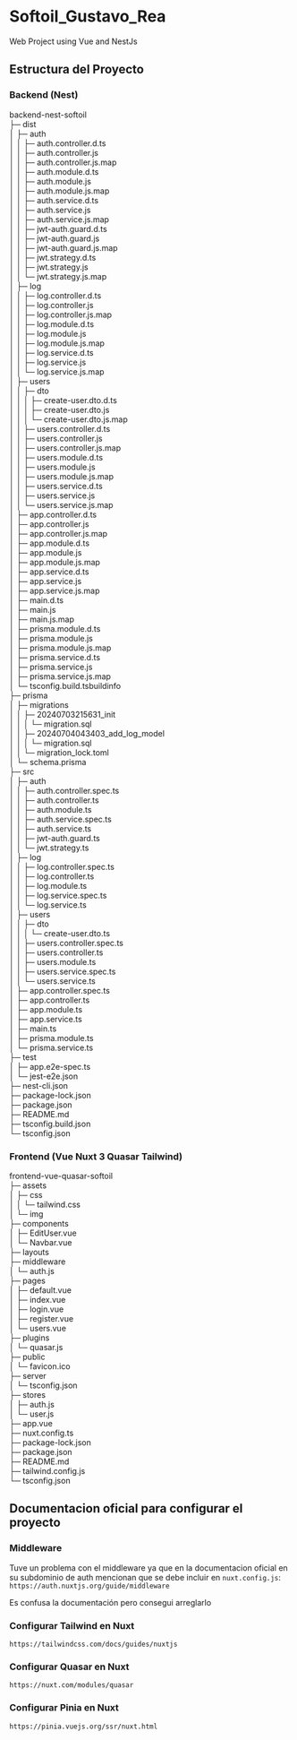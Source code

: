 # Softoil_Gustavo_Rea
Web Project using Vue and NestJs

## Estructura del Proyecto

### Backend (Nest)

backend-nest-softoil                   
├─ dist                                
│  ├─ auth                             
│  │  ├─ auth.controller.d.ts          
│  │  ├─ auth.controller.js            
│  │  ├─ auth.controller.js.map        
│  │  ├─ auth.module.d.ts              
│  │  ├─ auth.module.js                
│  │  ├─ auth.module.js.map            
│  │  ├─ auth.service.d.ts             
│  │  ├─ auth.service.js               
│  │  ├─ auth.service.js.map           
│  │  ├─ jwt-auth.guard.d.ts           
│  │  ├─ jwt-auth.guard.js             
│  │  ├─ jwt-auth.guard.js.map         
│  │  ├─ jwt.strategy.d.ts             
│  │  ├─ jwt.strategy.js               
│  │  └─ jwt.strategy.js.map           
│  ├─ log                              
│  │  ├─ log.controller.d.ts           
│  │  ├─ log.controller.js             
│  │  ├─ log.controller.js.map         
│  │  ├─ log.module.d.ts               
│  │  ├─ log.module.js                 
│  │  ├─ log.module.js.map             
│  │  ├─ log.service.d.ts              
│  │  ├─ log.service.js                
│  │  └─ log.service.js.map            
│  ├─ users                            
│  │  ├─ dto                           
│  │  │  ├─ create-user.dto.d.ts       
│  │  │  ├─ create-user.dto.js         
│  │  │  └─ create-user.dto.js.map     
│  │  ├─ users.controller.d.ts         
│  │  ├─ users.controller.js           
│  │  ├─ users.controller.js.map       
│  │  ├─ users.module.d.ts             
│  │  ├─ users.module.js               
│  │  ├─ users.module.js.map           
│  │  ├─ users.service.d.ts            
│  │  ├─ users.service.js              
│  │  └─ users.service.js.map          
│  ├─ app.controller.d.ts              
│  ├─ app.controller.js                
│  ├─ app.controller.js.map            
│  ├─ app.module.d.ts                  
│  ├─ app.module.js                    
│  ├─ app.module.js.map                
│  ├─ app.service.d.ts                 
│  ├─ app.service.js                   
│  ├─ app.service.js.map               
│  ├─ main.d.ts                        
│  ├─ main.js                          
│  ├─ main.js.map                      
│  ├─ prisma.module.d.ts               
│  ├─ prisma.module.js                 
│  ├─ prisma.module.js.map             
│  ├─ prisma.service.d.ts              
│  ├─ prisma.service.js                
│  ├─ prisma.service.js.map            
│  └─ tsconfig.build.tsbuildinfo       
├─ prisma                              
│  ├─ migrations                       
│  │  ├─ 20240703215631_init           
│  │  │  └─ migration.sql              
│  │  ├─ 20240704043403_add_log_model  
│  │  │  └─ migration.sql              
│  │  └─ migration_lock.toml           
│  └─ schema.prisma                    
├─ src                                 
│  ├─ auth                             
│  │  ├─ auth.controller.spec.ts       
│  │  ├─ auth.controller.ts            
│  │  ├─ auth.module.ts                
│  │  ├─ auth.service.spec.ts          
│  │  ├─ auth.service.ts               
│  │  ├─ jwt-auth.guard.ts             
│  │  └─ jwt.strategy.ts               
│  ├─ log                              
│  │  ├─ log.controller.spec.ts        
│  │  ├─ log.controller.ts             
│  │  ├─ log.module.ts                 
│  │  ├─ log.service.spec.ts           
│  │  └─ log.service.ts                
│  ├─ users                            
│  │  ├─ dto                           
│  │  │  └─ create-user.dto.ts         
│  │  ├─ users.controller.spec.ts      
│  │  ├─ users.controller.ts           
│  │  ├─ users.module.ts               
│  │  ├─ users.service.spec.ts         
│  │  └─ users.service.ts              
│  ├─ app.controller.spec.ts           
│  ├─ app.controller.ts                
│  ├─ app.module.ts                    
│  ├─ app.service.ts                   
│  ├─ main.ts                          
│  ├─ prisma.module.ts                 
│  └─ prisma.service.ts                
├─ test                                
│  ├─ app.e2e-spec.ts                  
│  └─ jest-e2e.json                    
├─ nest-cli.json                       
├─ package-lock.json                   
├─ package.json                        
├─ README.md                           
├─ tsconfig.build.json                 
└─ tsconfig.json                       

### Frontend (Vue Nuxt 3 Quasar Tailwind)

frontend-vue-quasar-softoil  
├─ assets                    
│  ├─ css                    
│  │  └─ tailwind.css        
│  └─ img                    
├─ components                
│  ├─ EditUser.vue           
│  └─ Navbar.vue             
├─ layouts                   
├─ middleware                
│  └─ auth.js                
├─ pages                     
│  ├─ default.vue            
│  ├─ index.vue              
│  ├─ login.vue              
│  ├─ register.vue           
│  └─ users.vue              
├─ plugins                   
│  └─ quasar.js              
├─ public                    
│  └─ favicon.ico            
├─ server                    
│  └─ tsconfig.json          
├─ stores                    
│  ├─ auth.js                
│  └─ user.js                
├─ app.vue                   
├─ nuxt.config.ts            
├─ package-lock.json         
├─ package.json              
├─ README.md                 
├─ tailwind.config.js        
└─ tsconfig.json             


## Documentacion oficial para configurar el proyecto
### Middleware
Tuve un problema con el middleware ya que en la documentacion oficial en su subdominio de auth mencionan que se debe incluir en `nuxt.config.js`:  
`https://auth.nuxtjs.org/guide/middleware`  

Es confusa la documentación pero consegui arreglarlo

### Configurar Tailwind en Nuxt
`https://tailwindcss.com/docs/guides/nuxtjs`

### Configurar Quasar en Nuxt 
`https://nuxt.com/modules/quasar`

### Configurar Pinia en Nuxt
`https://pinia.vuejs.org/ssr/nuxt.html`
